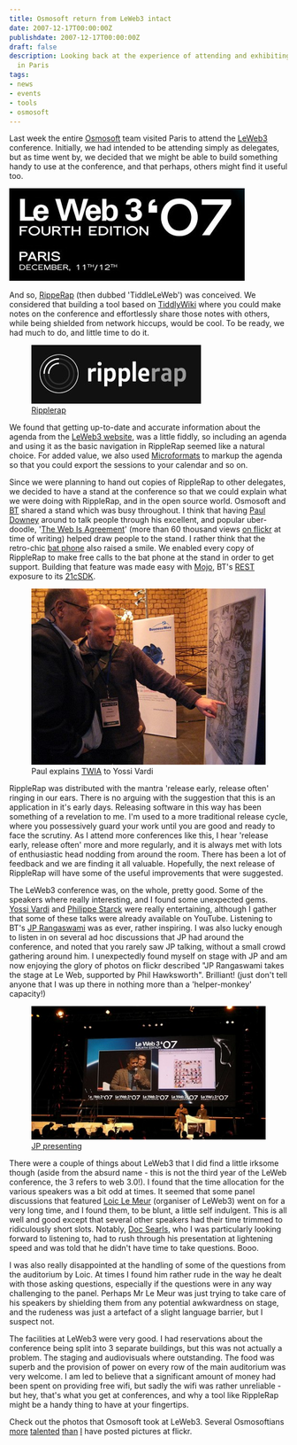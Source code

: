 ```yaml
---
title: Osmosoft return from LeWeb3 intact
date: 2007-12-17T00:00:00Z
publishdate: 2007-12-17T00:00:00Z
draft: false
description: Looking back at the experience of attending and exhibiting at LeWeb3
  in Paris
tags:
- news
- events
- tools
- osmosoft
---
```


Last week the entire <a href="http://www.osmosoft.com">Osmosoft</a> team visited Paris to attend the <a href="http://www.leweb3.com">LeWeb3</a> conference.  Initially, we had intended to be attending simply as delegates, but as time went by, we decided that we might be able to build something handy to use at the conference, and that perhaps, others might find it useful too.

<!--more-->
<img src="/images/le-web-3.jpg" alt=""></figure>


<p>And so, <a href="http://ripplerap.com">RippeRap</a> (then dubbed 'TiddleLeWeb') was conceived. We considered that building a tool based on <a href="http://www.tiddlywiki.com">TiddlyWiki</a> where you could make notes on the conference and effortlessly share those notes with others, while being shielded from network hiccups, would be cool. To be ready, we had much to do, and little time to do it.</p>

<figure>
    <img src="/images/ripplerap.jpg" class="free">
    <figcaption><a href="http://ripplerap.com">Ripplerap</a></figcaption>
</figure>

<p>We found that getting up-to-date and accurate information about the agenda from the <a href="http://www.leweb3.com">LeWeb3 website</a>, was a little fiddly, so including an agenda and using it as the basic navigation in RippleRap seemed like a natural choice. For added value, we also used <a href="http://www.microformats.org">Microformats</a> to markup the agenda so that you could export the sessions to your calendar and so on.</p>
<p>Since we were planning to hand out copies of RippleRap to other delegates, we decided to have a stand at the conference so that we could explain what we were doing with RippleRap, and in the open source world. Osmosoft and <a href="http://bt.com">BT</a> shared a stand which was busy throughout. I think that having <a href="http://blog.whatfettle.com">Paul Downey</a> around to talk people through his excellent, and popular uber-doodle, '<a href="http://map.whatfettle.com">The Web Is Agreement</a>' (more than 60 thousand views <a href="http://www.flickr.com/photos/psd/1805709102/">on flickr</a> at time of writing) helped draw people to the stand.  I rather think that the retro-chic <a href="http://www.flickr.com/photos/philliecasablanca/2070476239/">bat phone</a> also raised a smile.  We enabled every copy of RippleRap to make free calls to the bat phone at the stand in order to get support. Building that feature was made easy with <a href="http://mojo.bt.com">Mojo</a>, BT's <a href="http://en.wikipedia.org/wiki/Representational_State_Transfer">REST</a> exposure to its <a href="http://sdk.bt.com">21cSDK</a>.</p>

<figure><img src="/images/paul-explains-twia-to-yossi-vardi.jpg" alt="Paul explains TWIA to Yossi Vardi">
    <figcaption>
        Paul explains <a href="http://www.flickr.com/photos/psd/sets/72157602805227511/">TWIA</a> to Yossi Vardi
    </figcaption>
</figure>

<p>RippleRap was distributed with the mantra 'release early, release often' ringing in our ears. There is no arguing with the suggestion that this is an application in it's early days.  Releasing software in this way has been something of a revelation to me. I'm used to a more traditional release cycle, where you possessively guard your work until you are good and ready to face the scrutiny. As I attend more conferences like this, I hear 'release early, release often' more and more regularly, and it is always met with lots of enthusiastic head nodding from around the room. There has been a lot of feedback and we are finding it all valuable.  Hopefully, the next release of RippleRap will have some of the useful improvements that were suggested.</p>
<p>The LeWeb3 conference was, on the whole, pretty good. Some of the speakers where really interesting, and I found some unexpected gems. <a href="http://en.wikipedia.org/wiki/Yossi_Vardi">Yossi Vardi</a> and <a href="http://www.philippe-starck.com/">Philippe Starck</a> were really entertaining, although I gather that some of these talks were already available on YouTube.  Listening to BT's <a href="http://www.confusedofcalcutta.com">JP Rangaswami</a> was as ever, rather inspiring. I was also lucky enough to listen in on several ad hoc discussions that JP had around the conference, and noted that you rarely saw JP talking, without a small crowd gathering around him. I unexpectedly found myself on stage with JP and am now enjoying the glory of photos on flickr described "JP Rangaswami takes the stage at Le Web, supported by Phil Hawksworth". Brilliant! (just don't tell anyone that I was up there in nothing more than a 'helper-monkey' capacity!)</p>
<figure>
    <img src="/images/jp-presenting.jpg" alt="JP presenting">
    <figcaption><a href="http://www.flickr.com/photos/psd/2104675535/">JP presenting</a></figcaption>
</figure>
<p>There were a couple of things about LeWeb3 that I did find a little irksome though (aside from the absurd name - this is not the third year of the LeWeb conference, the 3 refers to web 3.0!). I found that the time allocation for the various speakers was a bit odd at times.  It seemed that some panel discussions that featured <a href="http://loiclemeur.com/">Loic Le Meur</a> (organiser of LeWeb3) went on for a very long time, and I found them, to be blunt, a little self indulgent.  This is all well and good except that several other speakers had their time trimmed to ridiculously short slots.  Notably, <a href="http://www.searls.com/">Doc Searls</a>, who I was particularly looking forward to listening to, had to rush through his presentation at lightening speed and was told that he didn't have time to take questions. Booo.</p>
<p>I was also really disappointed at the handling of some of the questions from the auditorium by Loic. At times I found him rather rude in the way he dealt with those asking questions, especially if the questions were in any way challenging to the panel.  Perhaps Mr Le Meur was just trying to take care of his speakers by shielding them from any potential awkwardness on stage, and the rudeness was just a artefact of a slight language barrier, but I suspect not.</p>
<p>The facilities at LeWeb3 were very good. I had reservations about the conference being split into 3 separate buildings, but this was not actually a problem.  The staging and audiovisuals where outstanding. The food was superb and the provision of power on every row of the main auditorium was very welcome.  I am led to believe that a significant amount of money had been spent on providing free wifi, but sadly the wifi was rather unreliable - but hey, that's what you get at conferences, and why a tool like RippleRap might be a handy thing to have at your fingertips.</p>
<p>Check out the photos that Osmosoft took at LeWeb3. Several Osmosoftians <a href="http://www.flickr.com/photos/psd/sets/72157603456702447/">more</a> <a href="http://www.flickr.com/photos/philliecasablanca/sets/72157603435510986/">talented</a> <a href="http://www.flickr.com/photos/carrierdetect/sets/72157603197236730">than</a> <a href="http://www.flickr.com/photos/philhawksworth/sets/72157603446183588">I</a> have posted pictures at flickr.</p>
